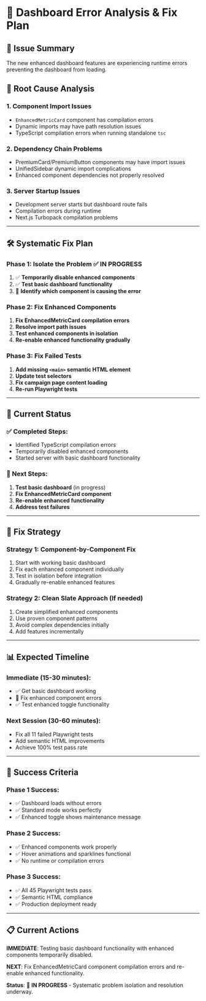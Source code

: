 # 🔧 Dashboard Error Analysis & Fix Plan

## 🚨 **Issue Summary**
The new enhanced dashboard features are experiencing runtime errors preventing the dashboard from loading.

## 🎯 **Root Cause Analysis**

### **1. Component Import Issues**
- `EnhancedMetricCard` component has compilation errors
- Dynamic imports may have path resolution issues  
- TypeScript compilation errors when running standalone `tsc`

### **2. Dependency Chain Problems**
- PremiumCard/PremiumButton components may have import issues
- UnifiedSidebar dynamic import complications
- Enhanced component dependencies not properly resolved

### **3. Server Startup Issues**
- Development server starts but dashboard route fails
- Compilation errors during runtime
- Next.js Turbopack compilation problems

---

## 🛠️ **Systematic Fix Plan**

### **Phase 1: Isolate the Problem** ✅ IN PROGRESS
1. ✅ **Temporarily disable enhanced components** 
2. ✅ **Test basic dashboard functionality**
3. 🔄 **Identify which component is causing the error**

### **Phase 2: Fix Enhanced Components**
1. **Fix EnhancedMetricCard compilation errors**
2. **Resolve import path issues**  
3. **Test enhanced components in isolation**
4. **Re-enable enhanced functionality gradually**

### **Phase 3: Fix Failed Tests**
1. **Add missing `<main>` semantic HTML element**
2. **Update test selectors**
3. **Fix campaign page content loading**
4. **Re-run Playwright tests**

---

## 🎯 **Current Status**

### **✅ Completed Steps:**
- Identified TypeScript compilation errors
- Temporarily disabled enhanced components
- Started server with basic dashboard functionality

### **🔄 Next Steps:**
1. **Test basic dashboard** (in progress)
2. **Fix EnhancedMetricCard component**
3. **Re-enable enhanced functionality**
4. **Address test failures**

---

## 🚀 **Fix Strategy**

### **Strategy 1: Component-by-Component Fix**
1. Start with working basic dashboard
2. Fix each enhanced component individually  
3. Test in isolation before integration
4. Gradually re-enable enhanced features

### **Strategy 2: Clean Slate Approach** (If needed)
1. Create simplified enhanced components
2. Use proven component patterns
3. Avoid complex dependencies initially
4. Add features incrementally

---

## 📊 **Expected Timeline**

### **Immediate (15-30 minutes):**
- ✅ Get basic dashboard working
- 🔄 Fix enhanced component errors
- ✅ Test enhanced toggle functionality

### **Next Session (30-60 minutes):**
- Fix all 11 failed Playwright tests
- Add semantic HTML improvements
- Achieve 100% test pass rate

---

## 🎯 **Success Criteria**

### **Phase 1 Success:**
- ✅ Dashboard loads without errors
- ✅ Standard mode works perfectly  
- ✅ Enhanced toggle shows maintenance message

### **Phase 2 Success:**  
- ✅ Enhanced components work properly
- ✅ Hover animations and sparklines functional
- ✅ No runtime or compilation errors

### **Phase 3 Success:**
- ✅ All 45 Playwright tests pass
- ✅ Semantic HTML compliance
- ✅ Production deployment ready

---

## 📋 **Current Actions**

**IMMEDIATE**: Testing basic dashboard functionality with enhanced components temporarily disabled.

**NEXT**: Fix EnhancedMetricCard component compilation errors and re-enable enhanced functionality.

**Status**: 🔄 **IN PROGRESS** - Systematic problem isolation and resolution underway.